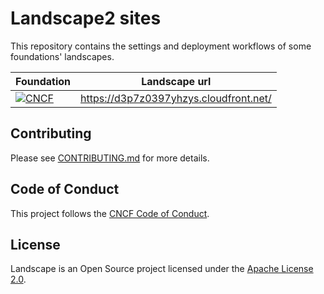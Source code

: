 # Landscape2 sites

This repository contains the settings and deployment workflows of some foundations' landscapes.

| Foundation                                                                                                                                                    | Landscape url                            |
| ------------------------------------------------------------------------------------------------------------------------------------------------------------- | ---------------------------------------- |
| [![CNCF](https://github.com/cncf/landscape2-sites/actions/workflows/cncf.yml/badge.svg)](https://github.com/cncf/landscape2-sites/actions/workflows/cncf.yml) | <https://d3p7z0397yhzys.cloudfront.net/> |

## Contributing

Please see [CONTRIBUTING.md](./CONTRIBUTING.md) for more details.

## Code of Conduct

This project follows the [CNCF Code of Conduct](https://github.com/cncf/foundation/blob/master/code-of-conduct.md).

## License

Landscape is an Open Source project licensed under the [Apache License 2.0](https://www.apache.org/licenses/LICENSE-2.0).
